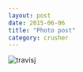 ```yaml
---
layout: post
date: 2015-06-06
title: "Photo post"
category: crusher
---
```

![travisj](/images/00ee68ee6802788d99bef3fb8d753e69d168f557883a56745cc8f9c41dd9a1a4.jpg)
